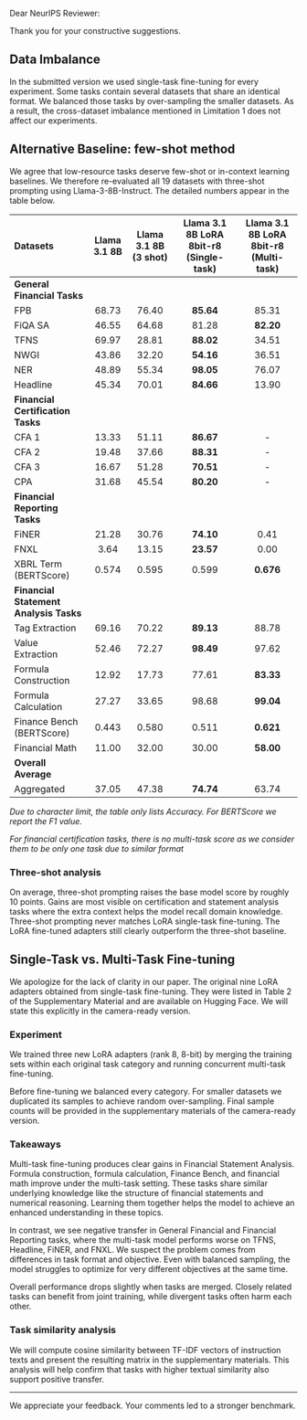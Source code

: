 Dear NeurIPS Reviewer:

Thank you for your constructive suggestions.

## Data Imbalance

In the submitted version we used single-task fine-tuning for every experiment. Some tasks contain several datasets that
share an identical format. We balanced those tasks by over-sampling the smaller datasets. As a result, the cross-dataset
imbalance mentioned in Limitation 1 does not affect our experiments.

## Alternative Baseline: few-shot method

We agree that low-resource tasks deserve few-shot or in-context learning baselines. We therefore re-evaluated all
19 datasets with three-shot prompting using Llama-3-8B-Instruct. The detailed numbers appear in the table below.

| **Datasets**                           | Llama 3.1 8B | **Llama 3.1 8B (3 shot)** | Llama 3.1 8B LoRA 8bit-r8 (Single-task) | **Llama 3.1 8B LoRA 8bit-r8 (Multi-task)** |
|:---------------------------------------|:------------:|:-------------------------:|:---------------------------------------:|:------------------------------------------:|
| **General Financial Tasks**            |              |                           |                                         |                                            |
| FPB                                    |    68.73     |           76.40           |                **85.64**                |                   85.31                    |
| FiQA SA                                |    46.55     |           64.68           |                  81.28                  |                 **82.20**                  |
| TFNS                                   |    69.97     |           28.81           |                **88.02**                |                   34.51                    |
| NWGI                                   |    43.86     |           32.20           |                **54.16**                |                   36.51                    |
| NER                                    |    48.89     |           55.34           |                **98.05**                |                   76.07                    |
| Headline                               |    45.34     |           70.01           |                **84.66**                |                   13.90                    |
| **Financial Certification Tasks**      |              |                           |                                         |                                            |
| CFA 1                                  |    13.33     |           51.11           |                **86.67**                |                     -                      |
| CFA 2                                  |    19.48     |           37.66           |                **88.31**                |                     -                      |
| CFA 3                                  |    16.67     |           51.28           |                **70.51**                |                     -                      |
| CPA                                    |    31.68     |           45.54           |                **80.20**                |                     -                      |
| **Financial Reporting Tasks**          |              |                           |                                         |                                            |
| FiNER                                  |    21.28     |           30.76           |                **74.10**                |                    0.41                    |
| FNXL                                   |     3.64     |           13.15           |                **23.57**                |                    0.00                    |
| XBRL Term (BERTScore)                  |    0.574     |           0.595           |                  0.599                  |                 **0.676**                  |
| **Financial Statement Analysis Tasks** |              |                           |                                         |                                            |
| Tag Extraction                         |    69.16     |           70.22           |                **89.13**                |                   88.78                    |
| Value Extraction                       |    52.46     |           72.27           |                **98.49**                |                   97.62                    |
| Formula Construction                   |    12.92     |           17.73           |                  77.61                  |                 **83.33**                  |
| Formula Calculation                    |    27.27     |           33.65           |                  98.68                  |                 **99.04**                  |
| Finance Bench (BERTScore)              |    0.443     |           0.580           |                  0.511                  |                 **0.621**                  |
| Financial Math                         |    11.00     |           32.00           |                  30.00                  |                 **58.00**                  |
| **Overall Average**                    |              |                           |                                         |                                            |
| Aggregated                             |    37.05     |           47.38           |                **74.74**                |                   63.74                    |

*Due to character limit, the table only lists Accuracy. For BERTScore we report the F1 value.*

_For financial certification tasks, there is no multi-task score as we consider them to be only one task due to similar
format_

### Three-shot analysis

On average, three-shot prompting raises the base model score by roughly 10 points. Gains are most visible
on certification and statement analysis tasks where the extra context helps the model recall domain knowledge.
Three-shot prompting never matches LoRA single-task fine-tuning. The LoRA fine-tuned adapters still clearly outperform
the three-shot baseline.

## Single-Task vs. Multi-Task Fine-tuning

We apologize for the lack of clarity in our paper. The original nine LoRA adapters obtained from single-task
fine-tuning. They were listed in Table 2 of the Supplementary Material and are available on Hugging Face. We will state
this explicitly in the camera-ready version.

### Experiment

We trained three new LoRA adapters (rank 8, 8-bit) by merging the training sets within each original task category and
running concurrent multi-task fine-tuning.

Before fine-tuning we balanced every category. For smaller datasets we duplicated its samples to achieve random
over-sampling. Final sample counts will be provided in the supplementary materials of the camera-ready version.

### Takeaways

Multi-task fine-tuning produces clear gains in Financial Statement Analysis. Formula construction, formula
calculation, Finance Bench, and financial math improve under the multi-task setting. These tasks share similar
underlying knowledge like the structure of financial statements and numerical reasoning. Learning them together
helps the model to achieve an enhanced understanding in these topics.

In contrast, we see negative transfer in General Financial and Financial Reporting tasks, where the multi-task model
performs worse on TFNS, Headline, FiNER, and FNXL. We suspect the problem comes from differences in task format and
objective. Even with balanced sampling, the model struggles to optimize for very different objectives at the same time.

Overall performance drops slightly when tasks are merged. Closely related tasks can benefit from joint training, while
divergent tasks often harm each other.

### Task similarity analysis

We will compute cosine similarity between TF-IDF vectors of instruction texts and present the resulting matrix in the
supplementary materials. This analysis will help confirm that tasks with higher textual similarity also support positive
transfer.

---

We appreciate your feedback. Your comments led to a stronger benchmark.

